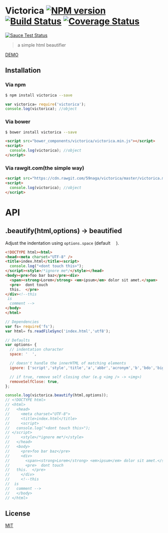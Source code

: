 # Victorica [![NPM version][npm-image]][npm] [![Build Status][travis-image]][travis] [![Coverage Status][coveralls-image]][coveralls]

[![Sauce Test Status][sauce-image]][sauce]

> a simple html beautifier

[DEMO](http://jsrun.it/59naga/victorica)

## Installation
### Via npm

```bash
$ npm install victorica --save
```

```js
var victorica= require('victorica');
console.log(victorica); //object
```

### Via bower

```bash
$ bower install victorica --save
```

```html
<script src="bower_components/victorica/victorica.min.js"></script>
<script>
  console.log(victorica); //object
</script>
```

### Via rawgit.com(the simple way)

```html
<script src="https://cdn.rawgit.com/59naga/victorica/master/victorica.min.js"></script>
<script>
  console.log(victorica); //object
</script>
```

# API

## .beautify(html,options) -> beautified

Adjust the indentation using `options.space` (default `  `).

```html
<!DOCTYPE html><html>
<head><meta charset="UTF-8" />
<title>index.html</title><script>
  console.log("<dont touch this>");
</script><style>/*ignore me*/</style></head>
<body><pre>foo bar baz</pre><div>
  <span><strong>Lorem</strong> <em>ipsum</em> dolor sit amet.</span>
  <pre>  dont touch
  this.  </pre>
</div><!--this
 is
  comment -->
</body>
</html>
```

```js
// Dependencies
var fs= require('fs');
var html= fs.readFileSync('index.html','utf8');

// Defaults
var options= {
  // indentation character
  space: '  ',

  // doesn't handle the innerHTML of matching elements
  ignore: ['script','style','title','a','abbr','acronym','b','bdo','big','button','cite','code','dfn','em','i','img','kbd','label','map','object','pre','q','samp','small','span','strong','sub','sup','textarea','tt','var'],

  // if true, remove self closing char (e.g <img /> -> <img>)
  removeSelfClose: true,
};

console.log(victorica.beautify(html,options));
// <!DOCTYPE html>
// <html>
//   <head>
//     <meta charset="UTF-8">
//     <title>index.html</title>
//     <script>
//   console.log("<dont touch this>");
// </script>
//     <style>/*ignore me*/</style>
//   </head>
//   <body>
//     <pre>foo bar baz</pre>
//     <div>
//       <span><strong>Lorem</strong> <em>ipsum</em> dolor sit amet.</span>
//       <pre>  dont touch
//   this.  </pre>
//     </div>
//     <!--this
//  is
//   comment -->
//   </body>
// </html>
```

License
---
[MIT][License]

[License]: http://59naga.mit-license.org/

[sauce-image]: http://soysauce.berabou.me/u/59798/victorica.svg
[sauce]: https://saucelabs.com/u/59798
[npm-image]:https://img.shields.io/npm/v/victorica.svg?style=flat-square
[npm]: https://npmjs.org/package/victorica
[travis-image]: http://img.shields.io/travis/59naga/victorica.svg?style=flat-square
[travis]: https://travis-ci.org/59naga/victorica
[coveralls-image]: http://img.shields.io/coveralls/59naga/victorica.svg?style=flat-square
[coveralls]: https://coveralls.io/r/59naga/victorica?branch=master
